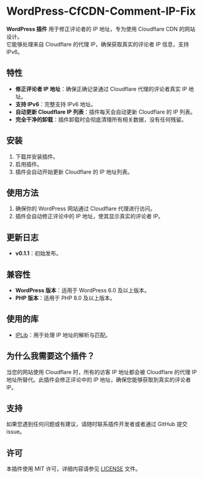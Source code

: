 # WordPress-CfCDN-Comment-IP-Fix

**WordPress 插件** 用于修正评论者的 IP 地址，专为使用 Cloudflare CDN 的网站设计。  
它能够处理来自 Cloudflare 的代理 IP，确保获取真实的评论者 IP 信息，支持 IPv6。

## 特性

- **修正评论者 IP 地址**：确保正确记录通过 Cloudflare 代理的评论者真实 IP 地址。
- **支持 IPv6**：完整支持 IPv6 地址。
- **自动更新 Cloudflare IP 列表**：插件每天会自动更新 Cloudflare 的 IP 列表。
- **完全干净的卸载**：插件卸载时会彻底清理所有相关数据，没有任何残留。

## 安装

1. 下载并安装插件。
2. 启用插件。
3. 插件会自动开始更新 Cloudflare 的 IP 地址列表。

## 使用方法

1. 确保你的 WordPress 网站通过 Cloudflare 代理进行访问。
2. 插件会自动修正评论中的 IP 地址，使其显示真实的评论者 IP。

## 更新日志

- **v0.1.1**：初始发布。

## 兼容性

- **WordPress 版本**：适用于 WordPress 6.0 及以上版本。
- **PHP 版本**：适用于 PHP 8.0 及以上版本。

## 使用的库

- [IPLib](https://github.com/mlocati/ip-lib)：用于处理 IP 地址的解析与匹配。

## 为什么我需要这个插件？

当您的网站使用 Cloudflare 时，所有的访客 IP 地址都会被 Cloudflare 的代理 IP 地址所替代。此插件会修正评论中的 IP 地址，确保您能够获取到真实的评论者 IP。

## 支持

如果您遇到任何问题或有建议，请随时联系插件开发者或者通过 GitHub 提交 issue。

## 许可

本插件使用 MIT 许可，详细内容请参见 [LICENSE](LICENSE) 文件。
